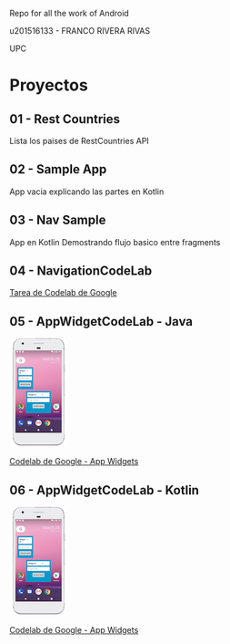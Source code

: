Repo for all the work of Android 

u201516133 - FRANCO RIVERA RIVAS

UPC

# Proyectos

## 01 - Rest Countries 

Lista los paises de RestCountries API

## 02 - Sample App 

App vacia explicando las partes en Kotlin

## 03 - Nav Sample 

App en Kotlin Demostrando flujo basico entre fragments

## 04 - NavigationCodeLab

[Tarea de Codelab de Google](https://codelabs.developers.google.com/codelabs/android-navigation/)

## 05 - AppWidgetCodeLab - Java

![Foto](00-docs/img/05.png)


[Codelab de Google  - App Widgets](https://codelabs.developers.google.com/codelabs/advanced-android-training-widgets/)


## 06 - AppWidgetCodeLab - Kotlin

![Foto](00-docs/img/06.png)

[Codelab de Google - App Widgets](https://codelabs.developers.google.com/codelabs/advanced-android-training-widgets/)
